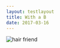 ```yaml
---
layout: testlayout
title: With a B
date: 2017-03-16
---
```


![hair friend]({{site.github.url}}/assets/comics/hairfriend.png)
